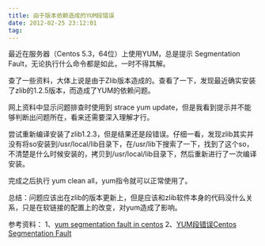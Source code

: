 ```yaml
---
title: 由于版本依赖造成的YUM段错误
date: 2012-02-25 23:12:01
tag: 
---
```


最近在服务器（Centos 5.3，64位）上使用YUM，总是提示 Segmentation Fault，无论执行什么命令都是如此，一时不得其解。


查了一些资料，大体上说是由于Zlib版本造成的。查看了一下，发现最近确实安装了zlib的1.2.5版本，而造成了YUM的依赖问题。


网上资料中显示问题排查时使用到 strace yum update，但是我看到提示并不能够判断出问题所在，看来还需要深入理解才行。


尝试重新编译安装了zlib1.2.3，但是结果还是段错误。仔细一看，发现zlib其实并没有将so安装到/usr/local/lib目录下，在/usr/lib下搜索了一下，找到了这个so，不清楚是什么时候安装的，拷贝到/usr/local/lib目录下，然后重新进行了一次编译安装。


完成之后执行 yum clean all，yum指令就可以正常使用了。


总结：问题应该出在zlib的版本更新上，但是应该和zlib软件本身的代码没什么关系，只是在软链接的配置上的改变，对yum造成了影响。


参考资料：
1、[yum segmentation fault in centos](http://serverfault.com/questions/256385/yum-segmentation-fault-in-centos)
2、[YUM段错误Centos Segmentation Fault](http://qiaojing.blog.51cto.com/841363/649160)












